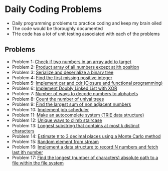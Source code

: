 # Daily Coding Problems
- Daily programming problems to practice coding and keep my brain oiled
- The code would be thoroughly documented
- THe code has a lot of unit testing associated with each of the problems

## Problems
- Problem 1: [Check if two numbers in an array add to target](./dcc%20%231/two_numbers_add_up_to_x.py)
- Problem 2: [Product array of all numbers except at ith position](./dcc%20%232/product_of_numbers_except_i.py)
- Problem 3: [Serialize and deserialize a binary tree](./dcc%20%233/tree_serialize_deserialize.py)
- Problem 4: [Find the first missing positive integer](./dcc%20%234/first_missing_positive_integer.py)
- Problem 5: [Implement car and cdr (Closure and functional programming)](./dcc%20%235/car_cdr_func.py)
- Problem 6: [Implement Doubly Linked List with XOR](./dcc%20%236/double_linked_list_with_xor.py)
- Problem 7: [Number of ways to decode numbers to alphabets](./dcc%20%237/num_ways_to_decode_string.py)
- Problem 8: [Count the number of unival trees](./dcc%20%238/count_unival_subtrees.py)
- Problem 9: [Find the largest sum of non adjacent numbers](./dcc%20%239/largest_sum_of_non_adjacent_numbers.py)
- Problem 10: [Implement job scheduler](./dcc%20%2310/job_scheduler.py)
- Problem 11: [Make an autocomplete system (TRIE data structure)](./dcc%20%2311/autocomplete_system.py)
- Problem 12: [Unique ways to climb staircase](./dcc%20%2312/unique_ways_to_climb_staircase.py)
- Problem 13: [Longest substring that contains at most k distinct characters](dcc%20%2313/longest_substring_k_distinct_characters.py)
- Problem 14: [Estimate π to 3 decimal places using a Monte Carlo method](dcc%20%2314/pi_using_monte_carlo.py)
- Problem 15: [Random element from stream](dcc%20%2315/random_element_from_stream.py)
- Problem 16: [Implement a data structure to record N numbers and fetch last ith number](dcc%20%2316/store_last_n_numbers.py)
- Problem 17: [Find the longest (number of characters) absolute path to a file within the file system](dcc%20%2317/longest_absolute_path_to_a_file.py)

